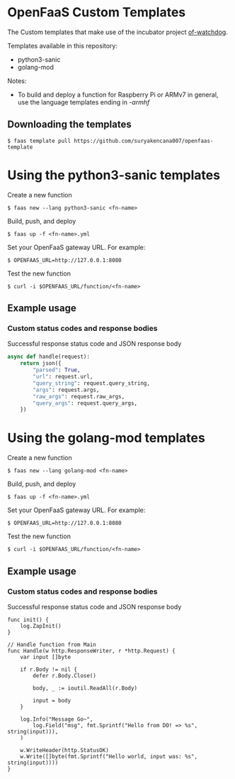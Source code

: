 OpenFaaS Custom Templates
=============================================

The Custom templates that make use of the incubator project [of-watchdog](https://github.com/openfaas-incubator/of-watchdog).

Templates available in this repository:
- python3-sanic
- golang-mod

Notes:
- To build and deploy a function for Raspberry Pi or ARMv7 in general, use the language templates ending in *-armhf*

## Downloading the templates
```
$ faas template pull https://github.com/suryakencana007/openfaas-template
```

# Using the python3-sanic templates
Create a new function
```
$ faas new --lang python3-sanic <fn-name>
```
Build, push, and deploy
```
$ faas up -f <fn-name>.yml
```
Set your OpenFaaS gateway URL. For example:
```
$ OPENFAAS_URL=http://127.0.0.1:8080
```
Test the new function
```
$ curl -i $OPENFAAS_URL/function/<fn-name>
```

## Example usage
### Custom status codes and response bodies
Successful response status code and JSON response body
```python
async def handle(request):
    return json({
        "parsed": True,
        "url": request.url,
        "query_string": request.query_string,
        "args": request.args,
        "raw_args": request.raw_args,
        "query_args": request.query_args,
    })
```

# Using the golang-mod templates
Create a new function
```
$ faas new --lang golang-mod <fn-name>
```
Build, push, and deploy
```
$ faas up -f <fn-name>.yml
```
Set your OpenFaaS gateway URL. For example:
```
$ OPENFAAS_URL=http://127.0.0.1:8080
```
Test the new function
```
$ curl -i $OPENFAAS_URL/function/<fn-name>
```

## Example usage
### Custom status codes and response bodies
Successful response status code and JSON response body
```golang
func init() {
    log.ZapInit()
}

// Handle function from Main
func Handle(w http.ResponseWriter, r *http.Request) {
    var input []byte

    if r.Body != nil {
        defer r.Body.Close()

        body, _ := ioutil.ReadAll(r.Body)

        input = body
    }

    log.Info("Message Go~",
        log.Field("msg", fmt.Sprintf("Hello from DO! => %s", string(input))),
    )

    w.WriteHeader(http.StatusOK)
    w.Write([]byte(fmt.Sprintf("Hello world, input was: %s", string(input))))
}

```